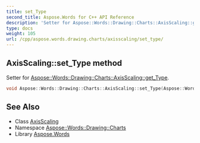 ```yaml
---
title: set_Type
second_title: Aspose.Words for C++ API Reference
description: 'Setter for Aspose::Words::Drawing::Charts::AxisScaling::get_Type.'
type: docs
weight: 105
url: /cpp/aspose.words.drawing.charts/axisscaling/set_type/
---
```

## AxisScaling::set_Type method


Setter for [Aspose::Words::Drawing::Charts::AxisScaling::get_Type](../get_type/).

```cpp
void Aspose::Words::Drawing::Charts::AxisScaling::set_Type(Aspose::Words::Drawing::Charts::AxisScaleType value)
```

## See Also

* Class [AxisScaling](../)
* Namespace [Aspose::Words::Drawing::Charts](../../)
* Library [Aspose.Words](../../../)
